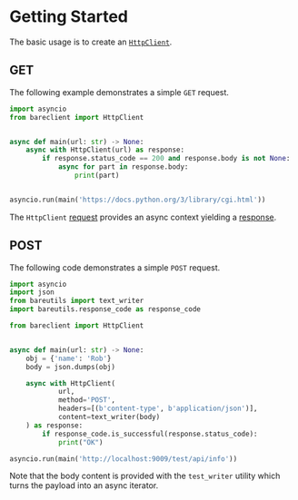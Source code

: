 # Getting Started

The basic usage is to create an [`HttpClient`](/api/bareclient/#class-httpclient).

## GET

The following example demonstrates a simple `GET` request.

```python
import asyncio
from bareclient import HttpClient


async def main(url: str) -> None:
    async with HttpClient(url) as response:
        if response.status_code == 200 and response.body is not None:
            async for part in response.body:
                print(part)


asyncio.run(main('https://docs.python.org/3/library/cgi.html'))
```

The `HttpClient` [request](/user-guide/requests/#httpclient) provides an async
context yielding a [response](/user-guide/responses/).

## POST

The following code demonstrates a simple `POST` request.

```python
import asyncio
import json
from bareutils import text_writer
import bareutils.response_code as response_code

from bareclient import HttpClient


async def main(url: str) -> None:
    obj = {'name': 'Rob'}
    body = json.dumps(obj)

    async with HttpClient(
            url,
            method='POST',
            headers=[(b'content-type', b'application/json')],
            content=text_writer(body)
    ) as response:
        if response_code.is_successful(response.status_code):
            print("OK")

asyncio.run(main('http://localhost:9009/test/api/info'))
```

Note that the body content is provided with the `test_writer` utility which
turns the payload into an async iterator.
